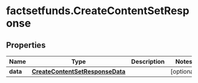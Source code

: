 # factsetfunds.CreateContentSetResponse

## Properties

Name | Type | Description | Notes
------------ | ------------- | ------------- | -------------
**data** | [**CreateContentSetResponseData**](CreateContentSetResponseData.md) |  | [optional] 


